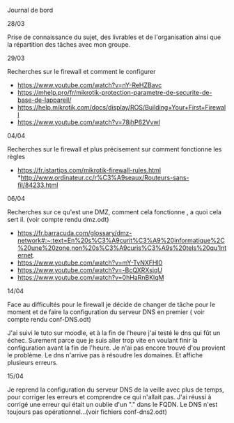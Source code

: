 
Journal de bord

28/03

Prise de connaissance du sujet, des livrables et de l'organisation ainsi que la répartition des tâches avec mon groupe.

29/03

Recherches sur le firewall et comment le configurer
* https://www.youtube.com/watch?v=nY-ReHZBavc
* https://mhelp.pro/fr/mikrotik-protection-parametre-de-securite-de-base-de-lappareil/
* https://help.mikrotik.com/docs/display/ROS/Building+Your+First+Firewall
* https://www.youtube.com/watch?v=78jhP62VvwI

04/04

Recherches sur le firewall et plus précisement sur comment fonctionne les règles

* https://fr.istartips.com/mikrotik-firewall-rules.html
*http://www.ordinateur.cc/r%C3%A9seaux/Routeurs-sans-fil/84233.html

06/04

Recherches sur ce qu'est une DMZ, comment cela fonctionne , a quoi cela sert il.
(voir compte rendu dmz.odt)

* https://fr.barracuda.com/glossary/dmz-network#:~:text=En%20s%C3%A9curit%C3%A9%20informatique%2C%20une%20zone,non%20s%C3%A9curis%C3%A9s%20tels%20qu'Internet.
* https://www.youtube.com/watch?v=mY-TvNXFHl0
* https://www.youtube.com/watch?v=-BcQXRXsjqU
* https://www.youtube.com/watch?v=0hHaRnBKlqM

14/04

Face au difficultés pour le firewall je décide de changer de tâche pour le moment et de faire la configuration du serveur DNS en premier ( voir compte rendu conf-DNS.odt)

J'ai suivi le tuto sur moodle, et à la fin de l'heure j'ai testé le dns qui fût un échec. Surement parce que je suis aller trop vite en voulant finir la configuration avant la fin de l'heure. Je n'ai pas encore trouvé d'ou provient le problème. Le dns n'arrive pas à résoudre les domaines. Et affiche plusieurs erreurs.

15/04

Je reprend la configuration du serveur DNS de la veille avec plus de temps, pour corriger les erreurs et comprendre ce qui n'allait pas. J'ai réussi à corrigé une erreur qui était un oublie d'un "." dans le FQDN. Le DNS n'est toujours pas opérationnel...(voir fichiers conf-dns2.odt)
